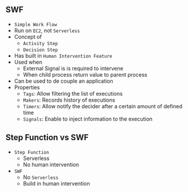 ## SWF

- `Simple Work Flow`
- Run on `EC2`, not `Serverless`
- Concept of
  - `Activity Step`
  - `Decision Step`
- Has built in `Human Intervention Feature`
- Used when
  - External Signal is is required to intervene
  - When child process return value to parent process
- Can be used to de couple an application
- Properties
  - `Tags`: Allow filtering the list of executions
  - `Makers`: Records history of executions
  - `Timers`: Allow notify the decider after a certain amount of defined time
  - `Signals`: Enable to inject information to the execution

## Step Function vs SWF

- `Step Function`
  - Serverless
  - No human intervention
- `SWF`
  - No `Serverless`
  - Build in human intervention
